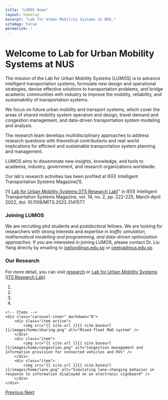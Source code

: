 ```yaml
---
title: "LUMOS Home"
layout: homelay
excerpt: "Lab for Urban Mobility Systems at NUS."
sitemap: false
permalink: /
---
```


# Welcome to Lab for Urban Mobility Systems at NUS

The mission of the Lab for Urban Mobility Systems (LUMOS) is to advance intelligent transportation systems, formulate new design and operational strategies, devise effective solutions to transportation problems, and bridge academic communities with industry to improve the mobility, reliability, and sustainability of transportation systems. 

We focus on future urban mobility and transport systems, which cover the areas of shared mobility system operation and design, travel demand and congestion management, and data-driven transportation system modeling and analysis. 

The research team develops multidisciplinary approaches to address research questions with theoretical contributions and real-world implications for efficient and sustainable transportation system planning and management. 

LUMOS aims to disseminate new insights, knowledge, and tools to academia, industry, government, and research organizations worldwide. 

Our lab's research activities has been profiled at IEEE Intelligent Transportation Systems Magazine[1]. 

[1] [Lab for Urban Mobility Systems [ITS Research Lab]](https://ieeexplore.ieee.org/document/9733251)" in IEEE Intelligent Transportation Systems Magazine, vol. 14, no. 2, pp. 222-225, March-April 2022, doi: 10.1109/MITS.2022.3141577. 


### Joining LUMOS
We are recruiting phd students and postdoctoral fellows. We are looking for researchers with strong interests and expertise in *traffic simulation, mathematical modelling and programming, and data-driven optimization approaches*. If you are interested in joining LUMOS, please contact Dr. Liu Yang directly by emailing to [iseliuy@nus.edu.sg](iseliuy@nus.edu.sg) or [ceelya@nus.edu.sg](ceelya@nus.edu.sg).

### Our Research 
For more detail, you can visit [research](research) or [Lab for Urban Mobility Systems [ITS Research Lab]](https://ieeexplore.ieee.org/document/9733251). 
<div markdown="0" id="carousel" class="carousel slide" data-ride="carousel" data-interval="4000" data-pause="hover" >
    <!-- Menu -->
    <ol class="carousel-indicators">
        <li data-target="#carousel" data-slide-to="0" class="active"></li>
        <li data-target="#carousel" data-slide-to="1"></li>
        <li data-target="#carousel" data-slide-to="2"></li>
        <li data-target="#carousel" data-slide-to="3"></li>
    </ol>

    <!-- Items -->
    <div class="carousel-inner" markdown="0">
        <div class="item active">
            <img src="{{ site.url }}{{ site.baseurl }}/images/home/sharing.png" alt="Mixed-fleet MoD system" />
        </div>
        <div class="item">
            <img src="{{ site.url }}{{ site.baseurl }}/images/home/congestion.png" alt="Congestion management and information provision for connected vehicles and RVs" />
        </div>
        <div class="item">
            <img src="{{ site.url }}{{ site.baseurl }}/images/home/lane.png" alt="Simulating lane-changing behavior in response to information displayed on an electronic signboard" />
        </div>
    </div>
  <a class="left carousel-control" href="#carousel" role="button" data-slide="prev">
    <span class="glyphicon glyphicon-chevron-left" aria-hidden="true"></span>
    <span class="sr-only">Previous</span>
  </a>
  <a class="right carousel-control" href="#carousel" role="button" data-slide="next">
    <span class="glyphicon glyphicon-chevron-right" aria-hidden="true"></span>
    <span class="sr-only">Next</span>
  </a>
</div>



